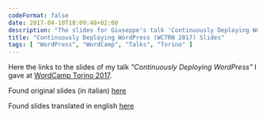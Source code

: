 ```yaml
---
codeFormat: false
date: 2017-04-10T18:09:48+02:00
description: "The slides for Giuseppe's talk 'Continuously Deploying WordPress' at WordCamp Torino 2017."
title: "Continuously Deploying WordPress (WCTRN 2017) Slides"
tags: [ "WordPress", "WordCamp", "Talks", "Torino" ]
---
```


Here the links to the slides of my talk *"Continuously Deploying WordPress"* I gave at  [WordCamp Torino 2017](https://2017.torino.wordcamp.org/).

Found original slides (in italian) [here](https://speakerdeck.com/gmazzap/continuously-deploying-wordpress-it)

Found slides translated in english [here](https://speakerdeck.com/gmazzap/continuously-deploying-wordpress-1)

